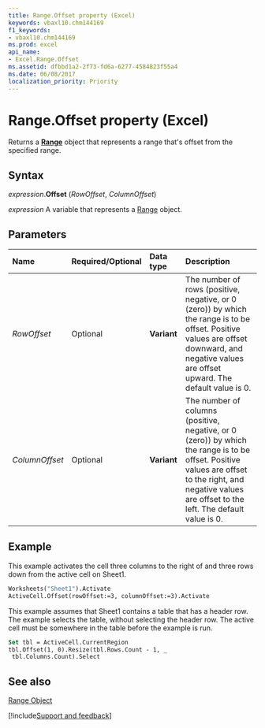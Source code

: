 ```yaml
---
title: Range.Offset property (Excel)
keywords: vbaxl10.chm144169
f1_keywords:
- vbaxl10.chm144169
ms.prod: excel
api_name:
- Excel.Range.Offset
ms.assetid: dfbbd1a2-2f73-fd6a-6277-4584823f55a4
ms.date: 06/08/2017
localization_priority: Priority
---
```



# Range.Offset property (Excel)

Returns a  **[Range](Excel.Range(object).md)** object that represents a range that's offset from the specified range.


## Syntax

_expression_.**Offset** (_RowOffset_, _ColumnOffset_)

_expression_ A variable that represents a [Range](Excel.Range(object).md) object.


## Parameters



|Name|Required/Optional|Data type|Description|
|:-----|:-----|:-----|:-----|
| _RowOffset_|Optional| **Variant**|The number of rows (positive, negative, or 0 (zero)) by which the range is to be offset. Positive values are offset downward, and negative values are offset upward. The default value is 0.|
| _ColumnOffset_|Optional| **Variant**|The number of columns (positive, negative, or 0 (zero)) by which the range is to be offset. Positive values are offset to the right, and negative values are offset to the left. The default value is 0.|

## Example

This example activates the cell three columns to the right of and three rows down from the active cell on Sheet1.


```vb
Worksheets("Sheet1").Activate 
ActiveCell.Offset(rowOffset:=3, columnOffset:=3).Activate
```

This example assumes that Sheet1 contains a table that has a header row. The example selects the table, without selecting the header row. The active cell must be somewhere in the table before the example is run.




```vb
Set tbl = ActiveCell.CurrentRegion 
tbl.Offset(1, 0).Resize(tbl.Rows.Count - 1, _ 
 tbl.Columns.Count).Select 

```


## See also


[Range Object](Excel.Range(object).md)

[!include[Support and feedback](~/includes/feedback-boilerplate.md)]
